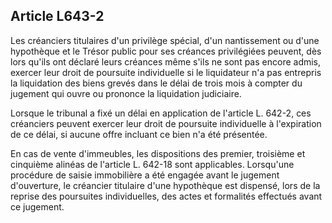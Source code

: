 Article L643-2
----
Les créanciers titulaires d'un privilège spécial, d'un nantissement ou d'une
hypothèque et le Trésor public pour ses créances privilégiées peuvent, dès lors
qu'ils ont déclaré leurs créances même s'ils ne sont pas encore admis, exercer
leur droit de poursuite individuelle si le liquidateur n'a pas entrepris la
liquidation des biens grevés dans le délai de trois mois à compter du jugement
qui ouvre ou prononce la liquidation judiciaire.

Lorsque le tribunal a fixé un délai en application de l'article L. 642-2, ces
créanciers peuvent exercer leur droit de poursuite individuelle à l'expiration
de ce délai, si aucune offre incluant ce bien n'a été présentée.

En cas de vente d'immeubles, les dispositions des premier, troisième et
cinquième alinéas de l'article L. 642-18 sont applicables. Lorsqu'une procédure
de saisie immobilière a été engagée avant le jugement d'ouverture, le créancier
titulaire d'une hypothèque est dispensé, lors de la reprise des poursuites
individuelles, des actes et formalités effectués avant ce jugement.
